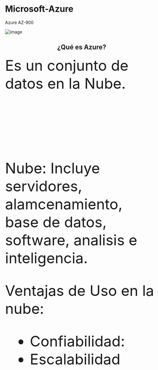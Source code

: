 # Microsoft-Azure
 Azure AZ-900
 

 ![image](https://user-images.githubusercontent.com/87106718/125211437-f386ae00-e26b-11eb-882e-3692b78d65e8.png)


 
 
 <div align ="center">
  <h2>¿Qué es Azure?</h2>
 </div>
 <font size=8>
 Es un conjunto de datos en la Nube.
 <font>
 
 <div align ="center">
  <h2></h2>
 </div>
  <br><br>
Nube: Incluye servidores, alamcenamiento, base de datos, software, analisis e inteligencia.
 
Ventajas de Uso en la nube:

 - Confiabilidad: 
 - Escalabilidad
